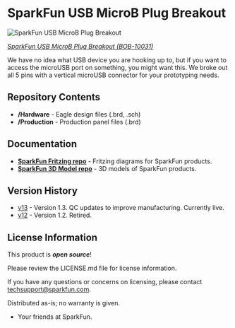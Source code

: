 SparkFun USB MicroB Plug Breakout
========================================

![SparkFun USB MicroB Plug Breakout](https://cdn.sparkfun.com//assets/parts/4/2/1/8/10031-01a.jpg)

[*SparkFun USB MicroB Plug Breakout (BOB-10031)*](https://www.sparkfun.com/products/10031)

We have no idea what USB device you are hooking up to, but if you want to access the microUSB port on something, you might want this. 
We broke out all 5 pins with a vertical microUSB connector for your prototyping needs.

Repository Contents
-------------------

* **/Hardware** - Eagle design files (.brd, .sch)
* **/Production** - Production panel files (.brd)

Documentation
--------------
* **[SparkFun Fritzing repo](https://github.com/sparkfun/Fritzing_Parts)** - Fritzing diagrams for SparkFun products.
* **[SparkFun 3D Model repo](https://github.com/sparkfun/3D_Models)** - 3D models of SparkFun products. 

Version History
---------------
* [v13](https://github.com/sparkfun/USB_microB_Plug_Breakout/v13) - Version 1.3. QC updates to improve manufacturing. Currently live. 
* [v12](https://github.com/sparkfun/USB_microB_Plug_Breakout/v12) - Version 1.2. Retired. 


License Information
-------------------

This product is _**open source**_! 

Please review the LICENSE.md file for license information. 

If you have any questions or concerns on licensing, please contact techsupport@sparkfun.com.

Distributed as-is; no warranty is given.

- Your friends at SparkFun.
